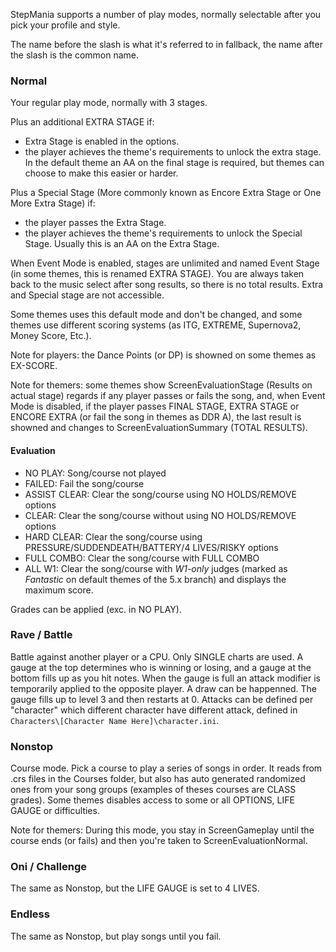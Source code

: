 StepMania supports a number of play modes, normally selectable after you pick your profile and style.

The name before the slash is what it's referred to in fallback, the name after the slash is the common name.

### Normal
Your regular play mode, normally with 3 stages.

Plus an additional EXTRA STAGE if:
* Extra Stage is enabled in the options.
* the player achieves the theme's requirements to unlock the extra stage. In the default theme an AA on the final stage is required, but themes can choose to make this easier or harder.

Plus a Special Stage (More commonly known as Encore Extra Stage or One More Extra Stage) if:
* the player passes the Extra Stage.
* the player achieves the theme's requirements to unlock the Special Stage. Usually this is an AA on the Extra Stage.

When Event Mode is enabled, stages are unlimited and named Event Stage (in some themes, this is renamed EXTRA STAGE). You are always taken back to the music select after song results, so there is no total results. Extra and Special stage are not accessible.

Some themes uses this default mode and don't be changed, and some themes use different scoring systems (as ITG, EXTREME, Supernova2, Money Score, Etc.).

Note for players: the Dance Points (or DP) is showned on some themes as EX-SCORE.

Note for themers: some themes show ScreenEvaluationStage (Results on actual stage) regards if any player passes or fails the song, and, when Event Mode is disabled, if the player passes FINAL STAGE, EXTRA STAGE or ENCORE EXTRA (or fail the song in themes as DDR A), the last result is showned and changes to ScreenEvaluationSummary (TOTAL RESULTS).

#### Evaluation
* NO PLAY: Song/course not played
* FAILED: Fail the song/course
* ASSIST CLEAR: Clear the song/course using NO HOLDS/REMOVE options
* CLEAR: Clear the song/course without using NO HOLDS/REMOVE options
* HARD CLEAR: Clear the song/course using PRESSURE/SUDDENDEATH/BATTERY/4 LIVES/RISKY options
* FULL COMBO: Clear the song/course with FULL COMBO
* ALL W1: Clear the song/course with _W1-only_ judges (marked as _Fantastic_ on default themes of the 5.x branch) and displays the maximum score.

Grades can be applied (exc. in NO PLAY).

### Rave / Battle
Battle against another player or a CPU. Only SINGLE charts are used. A gauge at the top determines who is winning or losing, and a gauge at the bottom fills up as you hit notes. When the gauge is full an attack modifier is temporarily applied to the opposite player. A draw can be happenned.
The gauge fills up to level 3 and then restarts at 0. Attacks can be defined per "character" which different character have different attack, defined in `Characters\[Character Name Here]\character.ini`.

### Nonstop
Course mode. Pick a course to play a series of songs in order. It reads from .crs files in the Courses folder, but also has auto generated randomized ones from your song groups (examples of theses courses are CLASS grades). Some themes disables access to some or all OPTIONS, LIFE GAUGE or difficulties.

Note for themers: During this mode, you stay in ScreenGameplay until the course ends (or fails) and then you're taken to ScreenEvaluationNormal.

### Oni / Challenge
The same as Nonstop, but the LIFE GAUGE is set to 4 LIVES.

### Endless
The same as Nonstop, but play songs until you fail.